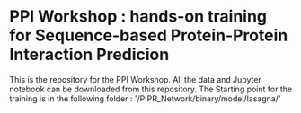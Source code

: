 # PPI Workshop : hands-on training for Sequence-based Protein-Protein Interaction Predicion

This is the repository for the PPI Workshop. All the data and Jupyter notebook can be downloaded from this repository. The Starting point for the training is in the following folder : '/PIPR_Network/binary/model/lasagna/'
